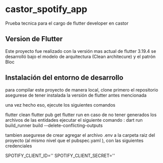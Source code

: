 # castor_spotify_app

Prueba tecnica para el cargo de flutter developer en castor

## Version de Flutter 

Este proyecto fue realizado con la versión mas actual de flutter 3.19.4
se desarrolló bajo el modelo de arquitectura (Clean architecure) y el patrón Bloc 

## Instalación del entorno de desarrollo

para compilar este proyecto de manera local, clone primero el repositorio asegurese de tener instalada la versión de flutter antes mencionada 

una vez hecho eso, ejecute los siguientes comandos 

flutter clean 
flutter pub get
flutter  run
en caso de no tener generados los archivos de las entidades ejecutar el siguiente comando : dart run build_runner build --delete-conflicting-outputs

tambien asegurese de crear agregar el archivo .env a la carpeta raiz del proyecto (al mismo nivel que el pubspec.yaml ), con las siguientes credenciales 

SPOTIFY_CLIENT_ID=''
SPOTIFY_CLIENT_SECRET=''
